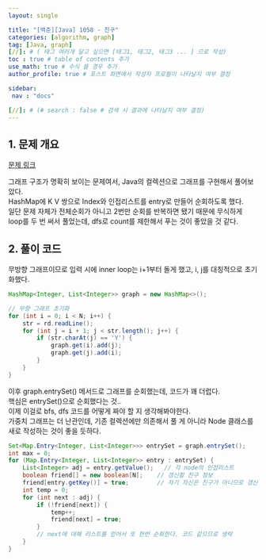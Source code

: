 ```yaml
---
layout: single

title: "[백준][Java] 1058 - 친구"
categories: [algorithm, graph]
tag: [Java, graph]
[//]: # ( 태그 여러개 달고 싶으면 [태그1, 태그2, 태그3 ... ] 으로 작성)
toc : true # table of contents 추가
use_math: true # 수식 쓸 경우 추가
author_profile: true # 포스트 화면에서 작성자 프로필이 나타날지 여부 결정

sidebar:
 nav : "docs"

[//]: # (# search : false # 검색 시 결과에 나타날지 여부 결정)
---
```


## 1. 문제 개요
[문제 링크](https://www.acmicpc.net/problem/1058) <br/>
 
그래프 구조가 명확히 보이는 문제여서, Java의 컬렉션으로 그래프를 구현해서 풀어보았다.<br/>
HashMap에 K V 쌍으로 Index와 인접리스트를 entry로 만들어 순회하도록 했다.<br/>
일단 문제 자체가 전체순회가 아니고 2번만 순회를 반복하면 됐기 때문에 무식하게 loop를 두 번 써서 풀었는데,
dfs로 count를 제한해서 푸는 것이 좋았을 것 같다.<br/>

## 2. 풀이 코드

무방향 그래프이므로 입력 시에 inner loop는 i+1부터 돌게 했고,
i, j를 대칭적으로 초기화했다.<br/>

``` java
HashMap<Integer, List<Integer>> graph = new HashMap<>();

// 무향 그래프 초기화
for (int i = 0; i < N; i++) {
    str = rd.readLine();
    for (int j = i + 1; j < str.length(); j++) {
        if (str.charAt(j) == 'Y') {
            graph.get(i).add(j);
            graph.get(j).add(i);
        }
    }
}
```

이후 graph.entrySet() 메서드로 그래프를 순회했는데, 코드가 꽤 더럽다.<br/>
핵심은 entrySet()으로 순회했다는 것..<br/> 
이제 이걸로 bfs, dfs 코드를 어떻게 짜야 할 지 생각해봐야한다.<br/>
가중치 그래프는 더 난관인데, 기존 컬렉션에만 의존해서 풀 게 아니라 Node 클래스를 새로 작성하는 것이 좋을 듯하다.<br/>

``` java
Set<Map.Entry<Integer, List<Integer>>> entrySet = graph.entrySet();
int max = 0;
for (Map.Entry<Integer, List<Integer>> entry : entrySet) {
    List<Integer> adj = entry.getValue();   // 각 node의 인접리스트
    boolean friend[] = new boolean[N];    // 갱신할 친구 정보
    friend[entry.getKey()] = true;        // 자기 자신은 친구가 아니므로 갱신
    int temp = 0;
    for (int next : adj) {
        if (!friend[next]) {
            temp++;
            friend[next] = true;
        }
        // next에 대해 리스트를 얻어서 또 한번 순회한다. 코드 같으므로 생략
    }
}
```